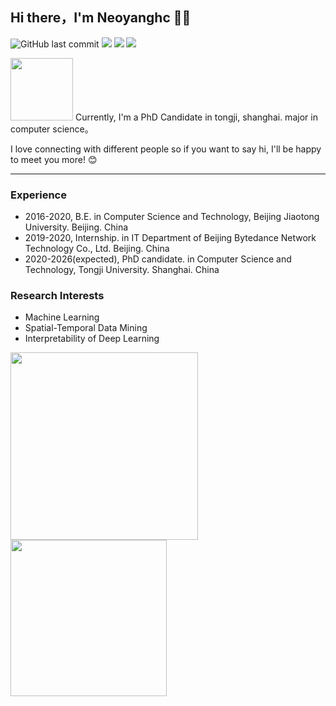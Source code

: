 ## Hi there，I'm Neoyanghc 🙋‍♂️


 ![GitHub last commit](https://img.shields.io/github/last-commit/neoyanghc/neoyanghc)
<img border="0" src="https://camo.githubusercontent.com/54fdbe8888c0a75717d7939b42f3d744b77483b0/687474703a2f2f6a617977636a6c6f76652e6769746875622e696f2f73622f69636f2f617765736f6d652e737667" />
<img border="0" src="https://camo.githubusercontent.com/1ef04f27611ff643eb57eb87cc0f1204d7a6a14d/68747470733a2f2f696d672e736869656c64732e696f2f7374617469632f76313f6c6162656c3d254630253946253843253946266d6573736167653d496625323055736566756c267374796c653d7374796c653d666c617426636f6c6f723d424334453939" />
<a href="https://github.com/Neoyanghc">     <img border="0" src="https://camo.githubusercontent.com/41e8e16b771d56dd768f7055354613254961d169/687474703a2f2f6a617977636a6c6f76652e6769746875622e696f2f73622f6769746875622f677265656e2d666f6c6c6f772e737667" /> </a> 


<img src="https://media.giphy.com/media/VgCDAzcKvsR6OM0uWg/giphy.gif" width="100">
Currently, I'm a PhD Candidate in tongji, shanghai. major in computer science。

I love connecting with different people so if you want to say hi, I'll be happy to meet you more! 😊

---

### Experience
+ 2016-2020, B.E. in Computer Science and Technology, Beijing Jiaotong University. Beijing. China
+ 2019-2020, Internship. in IT Department of Beijing Bytedance Network Technology Co., Ltd. Beijing. China
+ 2020-2026(expected), PhD candidate. in Computer Science and Technology, Tongji University. Shanghai. China

### Research Interests
 + Machine Learning
 + Spatial-Temporal Data Mining
 + Interpretability of Deep Learning

<img src="https://github-readme-stats.vercel.app/api?username=Neoyanghc&show_icons=true&theme=merko" width="300"><img src="https://github-readme-stats.vercel.app/api/top-langs/?username=Neoyanghc&layout=compact&theme=merko" width="250">

